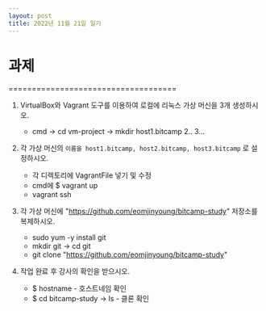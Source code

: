 ```yaml
---
layout: post
title: 2022년 11월 21일 일기
---
```


# 과제
====================================

1. VirtualBox와 Vagrant 도구를 이용하여 로컬에 리눅스 가상 머신을 3개 생성하시오.
    - cmd -> cd vm-project -> mkdir host1.bitcamp 2.. 3...
    
2. 각 가상 머신의 `이름을 host1.bitcamp, host2.bitcamp, host3.bitcamp` 로 설정하시오.
    - 각 디렉토리에 VagrantFile 넣기 및 수정
    - cmd에 $ vagrant up
    - vagrant ssh

3. 각 가상 머신에 "https://github.com/eomjinyoung/bitcamp-study" 저장소를 복제하시오.
    - sudo yum -y install git
    - mkdir git -> cd git
    - git clone "https://github.com/eomjinyoung/bitcamp-study"

4. 작업 완료 후 강사의 확인을 받으시오.
    - $ hostname - 호스트네임 확인
    - $ cd bitcamp-study -> ls - 클론 확인